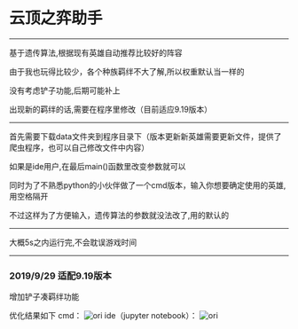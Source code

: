 # 云顶之弈助手
---
基于遗传算法,根据现有英雄自动推荐比较好的阵容

由于我也玩得比较少，各个种族羁绊不大了解,所以权重默认当一样的

没有考虑铲子功能,后期可能补上

出现新的羁绊的话,需要在程序里修改（目前适应9.19版本）

---
首先需要下载data文件夹到程序目录下（版本更新新英雄需要更新文件，提供了爬虫程序，也可以自己修改文件中内容）

如果是ide用户,在最后main()函数里改变参数就可以

同时为了不熟悉python的小伙伴做了一个cmd版本，输入你想要确定使用的英雄,用空格隔开

不过这样为了方便输入，遗传算法的参数就没法改了,用的默认的

---
大概5s之内运行完,不会耽误游戏时间

---
### 2019/9/29 适配9.19版本
增加铲子凑羁绊功能

优化结果如下
cmd：
![ori](https://raw.githubusercontent.com/zzzzzzhang/LOL-ydzy/master/figure/figure_cmd.png)
ide（jupyter notebook）：
![ori](https://raw.githubusercontent.com/zzzzzzhang/LOL-ydzy/master/figure/figure_ide.png)
